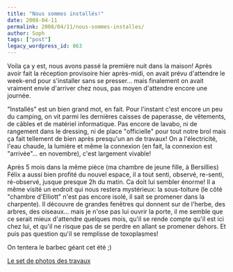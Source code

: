 ```yaml
---
title: "Nous sommes installés!"
date: 2008-04-11
permalink: 2008/04/11/nous-sommes-installes/
author: Soph
tags: ["post"]
legacy_wordpress_id: 863
---
```


Voila ça y est, nous avons passé la première nuit dans la maison! Après avoir fait la réception provisoire hier après-midi, on avait prévu d'attendre le week-end pour s'installer sans se presser... mais finalement on avait vraiment envie d'arriver chez nous, pas moyen d'attendre encore une journée.

"Installés" est un bien grand mot, en fait. Pour l'instant c'est encore un peu du camping, on vit parmi les dernières caisses de paperasse, de vêtements, de câbles et de matériel informatique. Pas encore de lavabo, ni de rangement dans le dressing, ni de place "officielle" pour tout notre brol mais ça fait tellement de bien après presqu'un an de travaux! On a l'électricité, l'eau chaude, la lumière et même la connexion (en fait, la connexion est "arrivée"... en novembre), c'est largement vivable!

<!-- excerpt -->

Après 5 mois dans la même pièce (ma chambre de jeune fille, à Bersillies) Félix a aussi bien profité du nouvel espace, il a tout senti, observé, re-senti, ré-observé, jusque presque 2h du matin. Ca doit lui sembler énorme! Il a même visité un endroit qui nous restera mystérieux: la sous-toiture (le côté "chambre d'Elliott" n'est pas encore isolé, il sait se promener dans la charpente). Il découvre de grandes fenêtres qui donnent sur de l'herbe, des arbres, des oiseaux... mais je n'ose pas lui ouvrir la porte, il me semble que ce serait mieux d'attendre quelques mois, qu'il se rende compte qu'il est ici chez lui, et qu'il ne risque pas de se perdre en allant se promener dehors. Et puis pas question qu'il se remplisse de toxoplasmes!

On tentera le barbec géant cet été ;)

[Le set de photos des travaux](http://www.flickr.com/photos/64k/sets/72157600246073982/)
